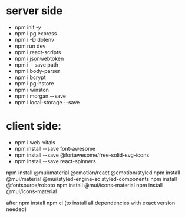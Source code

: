 # server side
- npm init -y
- npm i pg express
- npm i -D dotenv
- npm run dev
- npm i react-scripts
- npm i jsonwebtoken
- npm i --save path
- npm i body-parser
- npm i bcrypt
- npm i pg-hstore
- npm i winston
- npm i morgan --save
- npm i local-storage --save

# client side:
- npm i web-vitals
- npm install --save font-awesome
- npm install --save @fortawesome/free-solid-svg-icons
- npm install --save react-spinners

npm install @mui/material @emotion/react @emotion/styled
npm install @mui/material @mui/styled-engine-sc styled-components
npm install @fontsource/roboto
npm install @mui/icons-material
npm install @mui/icons-material



after
npm install
npm ci
(to install all dependencies with exact version needed)